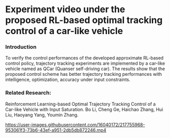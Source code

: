 # Experiment video under the proposed RL-based optimal tracking control of a car-like vehicle
### Introduction
To verify the control performances of the developed approximate RL-based control policy, trajectory tracking experiments are implemented by a car-like vehicle named as QCar (Quanser self-driving car). The results show that the proposed control scheme has better trajectory tracking performances with intelligence, optimization, accuracy under input constraints.

### Related Research:
Reinforcement Learning-based Optimal Trajectory Tracking Control of a Car-like Vehicle with Input Saturation. Bo Li, Cheng Ge, Haichao Zhang, Hui Liu, Haoyang Yang, Youmin Zhang.

https://user-images.githubusercontent.com/16040172/217755968-953061f3-73b6-43ef-a951-2db5db872246.mp4
